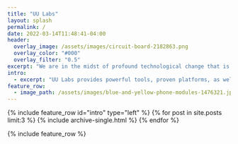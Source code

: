```yaml
---
title: "UU Labs"
layout: splash
permalink: /
date: 2022-03-14T11:48:41-04:00
header:
  overlay_image: /assets/images/circuit-board-2182863.png
  overlay_color: "#000"
  overlay_filter: "0.5"
excerpt: "We are in the midst of profound technological change that is transforming e-commerce, manufacturing, and industrial supply."
intro: 
  - excerpt: "UU Labs provides powerful tools, proven platforms, as well as custom development that leverage recent advances in artificial intelligence, IOT, cloud architecture, robotics, and more. We help more businesses realize new opportunities, reinvent themselves, or simply operate with greater efficiency."
feature_row:
  - image_path: /assets/images/blue-and-yellow-phone-modules-1476321.jpeg
---
```


{% include feature_row id="intro" type="left" %}
{% for post in site.posts limit:3 %}
  {% include archive-single.html %}
{% endfor %}

{% include feature_row  %}
